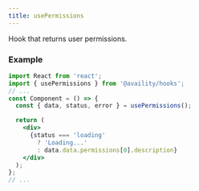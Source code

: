 ```yaml
---
title: usePermissions
---
```


Hook that returns user permissions.

### Example

```jsx
import React from 'react';
import { usePermissions } from '@availity/hooks';
// ...
const Component = () => {
  const { data, status, error } = usePermissions();

  return (
    <div>
      {status === 'loading'
        ? 'Loading...'
        : data.data.permissions[0].description}
    </div>
  );
};
// ...
```
